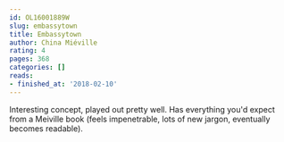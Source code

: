 ```yaml
---
id: OL16001889W
slug: embassytown
title: Embassytown
author: China Miéville
rating: 4
pages: 368
categories: []
reads:
- finished_at: '2018-02-10'
---
```

Interesting concept, played out pretty well. Has everything you'd expect from a Meiville book (feels impenetrable, lots of new jargon, eventually becomes readable).
